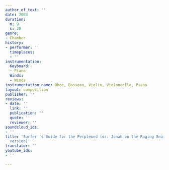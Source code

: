 ```yaml
---
author_of_text: ''
date: 2004
duration:
  m: 9
  s: 30
genre:
- Chamber
history:
- performer: ''
  timeplaces:
  - ''
instrumentation:
  Keyboard:
  - Piano
  Winds:
  - Winds
instrumentation_name: Oboe, Bassoon, Violin, Violoncello, Piano
layout: composition
publisher: ''
reviews:
- date: ''
  link: ''
  publication: ''
  quote: ''
  reviewer: ''
soundcloud_ids:
- ''
title: 'Surfer''s Guide for the Perplexed (or: Jonah on the Raging Sea) (Oboe/Bassoon
  version)'
translator: ''
youtube_ids:
- ''

---
```

